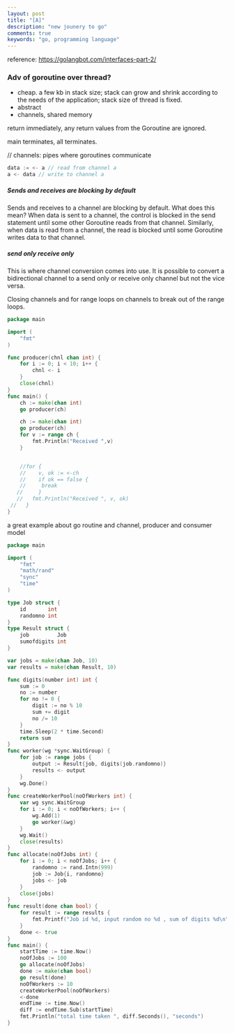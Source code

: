 ```yaml
---
layout: post
title: "[A]"
description: "new jounery to go"
comments: true
keywords: "go, programming language"
---
```


reference: https://golangbot.com/interfaces-part-2/


### Adv of goroutine over thread?
- cheap. a few kb in stack size; stack can grow and shrink according to the needs of the application; stack size of thread is fixed.
- abstract
- channels, shared memory 



return immediately, any return values from the Goroutine are ignored.

main terminates, all terminates. 


// channels: pipes where goroutines communicate

```go
data := <- a // read from channel a  
a <- data // write to channel a  
```
##### Sends and receives are blocking by default
Sends and receives to a channel are blocking by default. What does this mean? When data is sent to a channel, the control is blocked in the send statement until some other Goroutine reads from that channel. Similarly, when data is read from a channel, the read is blocked until some Goroutine writes data to that channel.



##### send only receive only
This is where channel conversion comes into use. It is possible to convert a bidirectional channel to a send only or receive only channel but not the vice versa.



Closing channels and for range loops on channels 
to break out of the range loops. 

```go
package main

import (  
    "fmt"
)

func producer(chnl chan int) {  
    for i := 0; i < 10; i++ {
        chnl <- i
    }
    close(chnl)
}
func main() {  
    ch := make(chan int)
    go producer(ch)

    ch := make(chan int)
    go producer(ch)
    for v := range ch {
        fmt.Println("Received ",v)
    }


    //for {
    //    v, ok := <-ch
    //    if ok == false {
    //     break
   //     }
   //   fmt.Println("Received ", v, ok)
 //   }
}

```



a great example about go routine and channel, producer and consumer model
```go
package main

import (
	"fmt"
	"math/rand"
	"sync"
	"time"
)

type Job struct {
	id       int
	randomno int
}
type Result struct {
	job         Job
	sumofdigits int
}

var jobs = make(chan Job, 10)
var results = make(chan Result, 10)

func digits(number int) int {
	sum := 0
	no := number
	for no != 0 {
		digit := no % 10
		sum += digit
		no /= 10
	}
	time.Sleep(2 * time.Second)
	return sum
}
func worker(wg *sync.WaitGroup) {
	for job := range jobs {
		output := Result{job, digits(job.randomno)}
		results <- output
	}
	wg.Done()
}
func createWorkerPool(noOfWorkers int) {
	var wg sync.WaitGroup
	for i := 0; i < noOfWorkers; i++ {
		wg.Add(1)
		go worker(&wg)
	}
	wg.Wait()
	close(results)
}
func allocate(noOfJobs int) {
	for i := 0; i < noOfJobs; i++ {
		randomno := rand.Intn(999)
		job := Job{i, randomno}
		jobs <- job
	}
	close(jobs)
}
func result(done chan bool) {
	for result := range results {
		fmt.Printf("Job id %d, input random no %d , sum of digits %d\n", result.job.id, result.job.randomno, result.sumofdigits)
	}
	done <- true
}
func main() {
	startTime := time.Now()
	noOfJobs := 100
	go allocate(noOfJobs)
	done := make(chan bool)
	go result(done)
	noOfWorkers := 10
	createWorkerPool(noOfWorkers)
	<-done
	endTime := time.Now()
	diff := endTime.Sub(startTime)
	fmt.Println("total time taken ", diff.Seconds(), "seconds")
}

```
